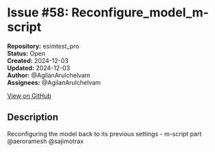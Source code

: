 # Issue #58: Reconfigure_model_m-script 

**Repository:** esimtest_pro  
**Status:** Open  
**Created:** 2024-12-03  
**Updated:** 2024-12-03  
**Author:** @AgilanArulchelvam  
**Assignees:** @AgilanArulchelvam  

[View on GitHub](https://github.com/Simtestlab/esimtest_pro/issues/58)

## Description

Reconfiguring the model back to its previous settings - m-script part 
 @aeroramesh @sajimotrax 